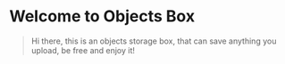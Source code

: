 # Welcome to Objects Box
> Hi there, this is an objects storage box, that can save anything you upload, be free and enjoy it!


